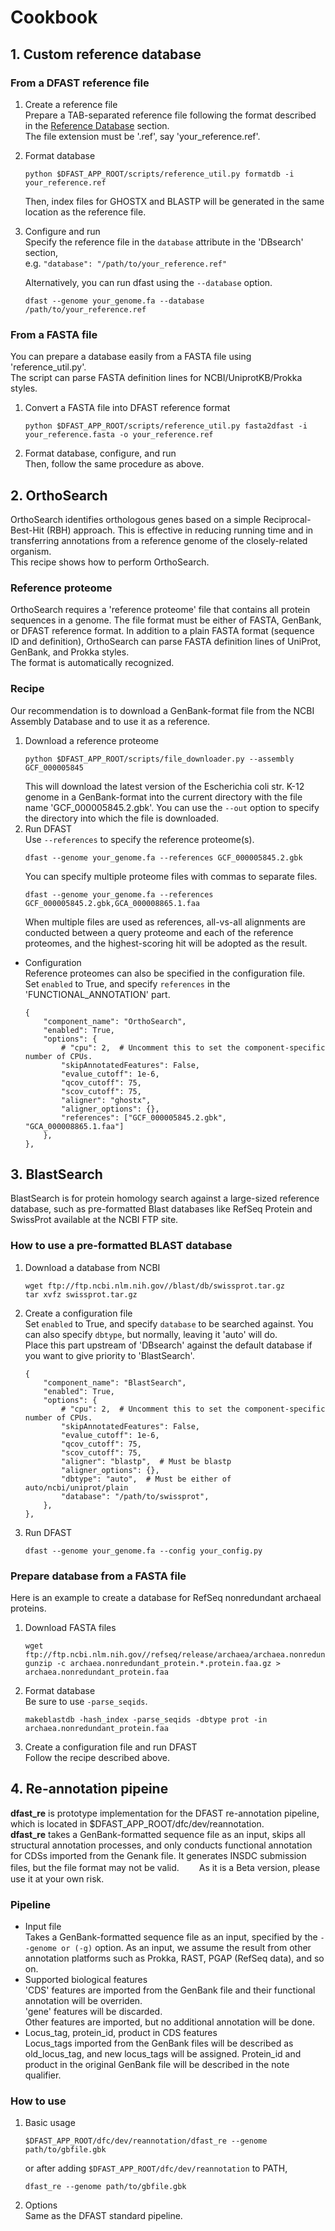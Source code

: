# Cookbook

## 1. Custom reference database
### From a DFAST reference file  
1. Create a reference file  
Prepare a TAB-separated reference file following the format described in the [Reference Database](workflow.md) section.  
The file extension must be '.ref', say 'your_reference.ref'.
2. Format database  
    ```
    python $DFAST_APP_ROOT/scripts/reference_util.py formatdb -i your_reference.ref
    ```
    Then, index files for GHOSTX and BLASTP will be generated in the same location as the reference file.
3. Configure and run  
    Specify the reference file in the `database` attribute in the 'DBsearch' section,  
    e.g. `"database": "/path/to/your_reference.ref"`

    Alternatively, you can run dfast using the `--database` option.
    ```
    dfast --genome your_genome.fa --database /path/to/your_reference.ref
    ```

### From a FASTA file  
You can prepare a database easily from a FASTA file using 'reference_util.py'.  
The script can parse FASTA definition lines for NCBI/UniprotKB/Prokka styles.
 
1. Convert a FASTA file into DFAST reference format
    ```
    python $DFAST_APP_ROOT/scripts/reference_util.py fasta2dfast -i your_reference.fasta -o your_reference.ref
    ```
2. Format database, configure, and run  
Then, follow the same procedure as above.

## 2. OrthoSearch
OrthoSearch identifies orthologous genes based on a simple Reciprocal-Best-Hit (RBH) approach.
This is effective in reducing running time and in transferring annotations from a reference genome of the closely-related organism.  
This recipe shows how to perform OrthoSearch.

### Reference proteome
OrthoSearch requires a 'reference proteome' file that contains all protein sequences in a genome.
The file format must be either of FASTA, GenBank, or DFAST reference format. 
In addition to a plain FASTA format (sequence ID and definition), OrthoSearch can parse FASTA definition lines of UniProt, GenBank, and Prokka styles.  
The format is automatically recognized.

### Recipe
Our recommendation is to download a GenBank-format file from the NCBI Assembly Database and to use it as a reference. 
1. Download a reference proteome  
    ```
    python $DFAST_APP_ROOT/scripts/file_downloader.py --assembly GCF_000005845 
    ```
    This will download the latest version of the Escherichia coli str. K-12 genome in a GenBank-format into the current directory with the file name 'GCF_000005845.2.gbk'.
    You can use the `--out` option to specify the directory into which the file is downloaded.
2. Run DFAST  
    Use `--references` to specify the reference proteome(s).
    ```
    dfast --genome your_genome.fa --references GCF_000005845.2.gbk
    ```
    You can specify multiple proteome files with commas to separate files. 
    ```
    dfast --genome your_genome.fa --references GCF_000005845.2.gbk,GCA_000008865.1.faa
    ```
    When multiple files are used as references, 
    all-vs-all alignments are conducted between a query proteome and each of the reference proteomes, 
    and the highest-scoring hit will be adopted as the result.
* Configuration  
Reference proteomes can also be specified in the configuration file.  
Set `enabled` to True, and specify `references` in the 'FUNCTIONAL_ANNOTATION' part.
    ```
    {
        "component_name": "OrthoSearch",
        "enabled": True,
        "options": {
            # "cpu": 2,  # Uncomment this to set the component-specific number of CPUs.
            "skipAnnotatedFeatures": False,
            "evalue_cutoff": 1e-6,
            "qcov_cutoff": 75,
            "scov_cutoff": 75,
            "aligner": "ghostx",
            "aligner_options": {},
            "references": ["GCF_000005845.2.gbk", "GCA_000008865.1.faa"]
        },
    },
    ```

## 3. BlastSearch
BlastSearch is for protein homology search against a large-sized reference database, such as pre-formatted Blast databases like RefSeq Protein and SwissProt available at the NCBI FTP site.
### How to use a pre-formatted BLAST database
1. Download a database from NCBI  
    ```
    wget ftp://ftp.ncbi.nlm.nih.gov//blast/db/swissprot.tar.gz
    tar xvfz swissprot.tar.gz
    ```
2. Create a configuration file  
Set `enabled` to True, and specify `database` to be searched against.
You can also specify `dbtype`, but normally, leaving it 'auto' will do.  
Place this part upstream of 'DBsearch' against the default database
 if you want to give priority to 'BlastSearch'.
    ```
    {
        "component_name": "BlastSearch",
        "enabled": True,
        "options": {
            # "cpu": 2,  # Uncomment this to set the component-specific number of CPUs.
            "skipAnnotatedFeatures": False,
            "evalue_cutoff": 1e-6,
            "qcov_cutoff": 75,
            "scov_cutoff": 75,
            "aligner": "blastp",  # Must be blastp
            "aligner_options": {},
            "dbtype": "auto",  # Must be either of auto/ncbi/uniprot/plain
            "database": "/path/to/swissprot",
        },
    },
    ```
3. Run DFAST
    ```
    dfast --genome your_genome.fa --config your_config.py
    ```

### Prepare database from a FASTA file
Here is an example to create a database for RefSeq nonredundant archaeal proteins.
1. Download FASTA files  
    ```
    wget ftp://ftp.ncbi.nlm.nih.gov//refseq/release/archaea/archaea.nonredundant_protein.*.protein.faa.gz
    gunzip -c archaea.nonredundant_protein.*.protein.faa.gz > archaea.nonredundant_protein.faa
    ```
2. Format database  
Be sure to use `-parse_seqids`.
    ```
    makeblastdb -hash_index -parse_seqids -dbtype prot -in archaea.nonredundant_protein.faa
    ```
3. Create a configuration file and run DFAST  
Follow the recipe described above.

## 4. Re-annotation pipeine
**dfast_re** is prototype implementation for the DFAST re-annotation pipeline, which is located in \$DFAST_APP_ROOT/dfc/dev/reannotation.  
**dfast_re** takes a GenBank-formatted sequence file as an input, skips all structural annotation processes, and only conducts functional annotation for CDSs imported from the Genank file. It generates INSDC submission files, but the file format may not be valid.　　
As it is a Beta version, please use it at your own risk. 
### Pipeline
* Input file  
Takes a GenBank-formatted sequence file as an input, specified by the `--genome or (-g)` option. As an input, we assume the result from other annotation platforms such as Prokka, RAST, PGAP (RefSeq data), and so on.
* Supported biological features  
'CDS' features are imported from the GenBank file and their functional annotation will be overriden.  
'gene' features will be discarded.  
Other features are imported, but no additional annotation will be done.
* Locus_tag, protein_id, product in CDS features  
Locus_tags imported from the GenBank files will be described as old_locus_tag, and new locus_tags will be assigned. Protein_id and product in the original GenBank file will be described in the note qualifier.
    
### How to use
1. Basic usage  
    ```
    $DFAST_APP_ROOT/dfc/dev/reannotation/dfast_re --genome path/to/gbfile.gbk
    ```
	or after adding `$DFAST_APP_ROOT/dfc/dev/reannotation` to PATH,  
    ```
    dfast_re --genome path/to/gbfile.gbk
    ```
2. Options  
	Same as the DFAST standard pipeline.